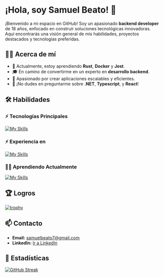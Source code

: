 # ¡Hola, soy Samuel Beato! 👋

¡Bienvenido a mi espacio en GitHub! Soy un apasionado **backend developer** de 18 años, enfocado en construir soluciones tecnológicas innovadoras. Aquí encontrarás una visión general de mis habilidades, proyectos destacados y tecnologías preferidas.

## 🧑‍💻 Acerca de mí

- 🌱 Actualmente, estoy aprendiendo **Rust**, **Docker** y **Jest**.
- 🎓 En camino de convertirme en un experto en **desarrollo backend**.
- 🚀 Apasionado por crear aplicaciones escalables y eficientes.
- 💬 ¡No dudes en preguntarme sobre **.NET**, **Typescript**, y **React**!

## 🛠️ Habilidades

### ⚡ Tecnologías Principales
[![My Skills](https://skillicons.dev/icons?i=cs,net,ts,js,react,html,css,tailwind,git,github,postman,vscode,visualstudio,mongodb,mysql,express,nodejs)](https://skillicons.dev)

### ⚡ Experiencia en
[![My Skills](https://skillicons.dev/icons?i=nextjs,vercel,vite,astro,bootstrap,java,sqlite,wasm,bun,linux)](https://skillicons.dev)

### 👨‍💻 Aprendiendo Actualmente
[![My Skills](https://skillicons.dev/icons?i=rust,jest,redis,docker,tauri&perline=8)](https://skillicons.dev)

## 🏆 Logros
[![trophy](https://github-profile-trophy.vercel.app/?username=SammyBits&theme=onedark&row=1&column=4&no-bg=true&title=MultiLanguage,PullRequest,Commit,Repositories)](https://github.com/ryo-ma/github-profile-trophy)

## 📫 Contacto

- **Email:** samuelbeato7@gmail.com
- **LinkedIn:** [Ir a LinkedIn](https://www.linkedin.com/in/sammybits)

## 🎯 Estadísticas

[![GitHub Streak](https://streak-stats.demolab.com?user=SammyBits&theme=dark-minimalist)](https://git.io/streak-stats)
